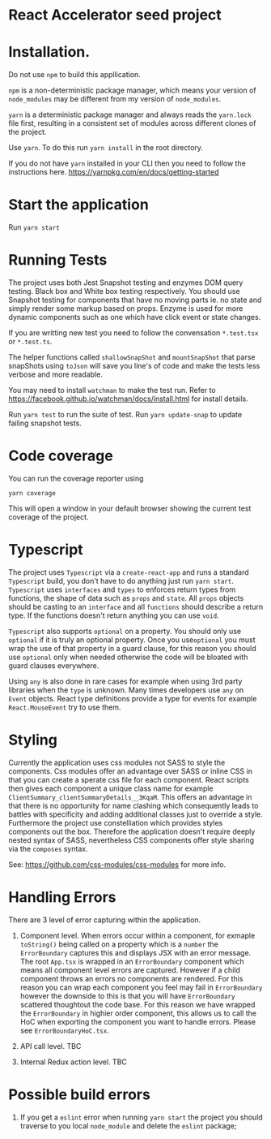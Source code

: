 # React Accelerator seed project

# Installation.

Do not use `npm` to build this appllication.

`npm` is a non-deterministic package manager, which means your version of `node_modules` may be different from my version of `node_modules`.

`yarn` is a deterministic package manager and always reads the `yarn.lock` file first, resulting in a consistent set of modules across different clones of the project.

Use `yarn`. To do this run `yarn install` in the root directory. 

If you do not have `yarn` installed in your CLI then you need to follow the instructions here. 
https://yarnpkg.com/en/docs/getting-started

# Start the application

Run `yarn start`

# Running Tests

The project uses both Jest Snapshot testing and enzymes DOM query testing. Black box and White box testing respectively. 
You should use Snapshot testing for components that have no moving parts ie. no state and simply render some markup based on props. Enzyme is used for more dynamic components such as one which have click event or state changes. 

If you are writting new test you need to follow the convensation `*.test.tsx` or `*.test.ts`.

The helper functions called `shallowSnapShot` and `mountSnapShot` that parse snapShots using `toJson` will save you line's of code and make the tests less verbose and more readable.  

You may need to install `watchman` to make the test run. 
Refer to https://facebook.github.io/watchman/docs/install.html for install details.

Run `yarn test` to run the suite of test.
Run `yarn update-snap` to update failing snapshot tests.

# Code coverage

You can run the coverage reporter using 

`yarn coverage`

This will open a window in your default browser showing the current test coverage of the project.

# Typescript

The project uses `Typescript` via a `create-react-app` and runs a standard `Typescript` build, you don't have to do anything just run `yarn start`. `Typescript` uses `interfaces` and `types` to enforces return types from functions, the shape of data such as `props` and `state`. All `props` objects should be casting to an `interface` and all `functions` should describe a return type. If the functions doesn't return anything you can use `void`. 

`Typescript` also supports `optional` on a property. You should only use `optional` if it is truly an optional property. Once you use`optional` you must wrap the use of that property in a guard clause, for this reason you should use `optional` only when needed otherwise the code will be bloated with guard clauses everywhere. 

Using `any` is also done in rare cases for example when using 3rd party libraries when the `type` is unknown. Many times developers use `any` on `Event` objects. React type definitions provide a type for events for example `React.MouseEvent` try to use them.  

# Styling

Currently the application uses css modules not SASS to style the components. Css modules offer an advantage over SASS or inline CSS in that you can create a sperate css file for each component. React scripts then gives each component a unique class name for example `ClientSummary_clientSummaryDetails__3KqaM`. This offers an advantage in that there is no opportunity for name clashing which consequently leads to battles with specificity and adding additional classes just to override a style. Furthermore the project use constelliation which provides styles components out the box. Therefore the application doesn't require deeply nested syntax of SASS, nevertheless CSS components offer style sharing via the `composes` syntax.

See: https://github.com/css-modules/css-modules for more info.

# Handling Errors

There are 3 level of error capturing within the application.

1. Component level.
When errors occur within a component, for exmaple `toString()` being called on a property which is a `number` the `ErrorBoundary` captures this and displays JSX with an error message. The root `App.tsx` is wrapped in an `ErrorBoundary` component which means all component level errors are captured. However if a child component throws an errors no components are rendered. For this reason you can wrap each component you feel may fail in `ErrorBoundary` however the downside to this is that you will have `ErrorBoundary` scattered thoughtout the code base. For this reason we have wrapped the `ErrorBoundary` in highier order component, this allows us to call the HoC when exporting the component you want to handle errors. Please see `ErrorBoundaryHoC.tsx`.

2. API call level.
TBC

3. Internal Redux action level.
TBC

# Possible build errors

1. If you get a `eslint` error when running `yarn start` the project you should traverse to you local `node_module` and delete the `eslint` package;
